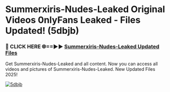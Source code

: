# Summerxiris-Nudes-Leaked Original Videos 0nlyFans Leaked - Files Updated! (5dbjb)

<h3>🔴 CLICK HERE 🌐==►► <a href="https://tinyurl.com/5h6xmrr3" rel="nofollow">Summerxiris-Nudes-Leaked Updated Files</a></h3>

Get Summerxiris-Nudes-Leaked and all content. Now you can access all videos and pictures of Summerxiris-Nudes-Leaked. New Updated Files 2025!

[![5dbjb](https://i.imgur.com/KVD873Z.gif)](https://tinyurl.com/5h6xmrr3)
